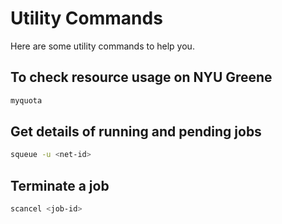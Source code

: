 # Utility Commands

Here are some utility commands to help you.

## To check resource usage on NYU Greene
```bash
myquota
```

## Get details of running and pending jobs
```bash
squeue -u <net-id>
```

## Terminate a job
```bash
scancel <job-id>
```
